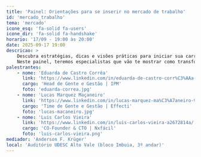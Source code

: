 ```yaml
---
title: 'Painel: Orientações para se inserir no mercado de trabalho'
id: 'mercado_trabalho'
tema: 'mercado'
icone_esq: 'fa-solid fa-users'
icone_dir: 'fa-solid fa-handshake'
horario: '17/09 - 19:00 às 20:00'
date: 2025-09-17 19:00
descricao: >
    Descubra estratégias, dicas e visões práticas para iniciar sua carreira em Engenharia de Software! 
    Neste painel, teremos especialistas que vão te mostrar como transformar seu conhecimento acadêmico em oportunidades de mercado.
palestrantes:
    - nome: 'Eduarda de Castro Corrêa'
      link: 'https://www.linkedin.com/in/eduarda-de-castro-corr%C3%AAa-17a071208/'
      cargo: 'Head de Gente e Gestão | IPM'
      foto: 'eduarda-correa.jpg'
    - nome: 'Lucas Marquez Maçaneiro'
      link: 'https://www.linkedin.com/in/lucas-marquez-ma%C3%A7aneiro-9b75821b9/'
      cargo: 'Time de Gente e Gestão | Effecti'
      foto: 'lucas-macaneiro.jpg'
    - nome: 'Luis Carlos Vieira'
      link: 'https://www.linkedin.com/in/luis-carlos-vieira-a2672814a/'
      cargo: 'CO-Founder & CTO | Nxfácil'
      foto: 'luis-carlos-vieira.png'
mediador: 'Anderson F. Krüger'
local: 'Auditório UDESC Alto Vale (bloco Imbuia, 3º andar)'
---
```

